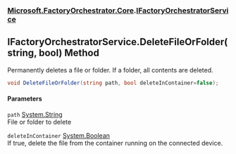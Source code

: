 ### [Microsoft.FactoryOrchestrator.Core](Microsoft_FactoryOrchestrator_Core.md 'Microsoft.FactoryOrchestrator.Core').[IFactoryOrchestratorService](IFactoryOrchestratorService.md 'Microsoft.FactoryOrchestrator.Core.IFactoryOrchestratorService')
## IFactoryOrchestratorService.DeleteFileOrFolder(string, bool) Method
Permanently deletes a file or folder. If a folder, all contents are deleted.  
```csharp
void DeleteFileOrFolder(string path, bool deleteInContainer=false);
```
#### Parameters
<a name='Microsoft_FactoryOrchestrator_Core_IFactoryOrchestratorService_DeleteFileOrFolder(string_bool)_path'></a>
`path` [System.String](https://docs.microsoft.com/en-us/dotnet/api/System.String 'System.String')  
File or folder to delete
  
<a name='Microsoft_FactoryOrchestrator_Core_IFactoryOrchestratorService_DeleteFileOrFolder(string_bool)_deleteInContainer'></a>
`deleteInContainer` [System.Boolean](https://docs.microsoft.com/en-us/dotnet/api/System.Boolean 'System.Boolean')  
If true, delete the file from the container running on the connected device.
  
